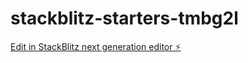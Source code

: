 # stackblitz-starters-tmbg2l

[Edit in StackBlitz next generation editor ⚡️](https://stackblitz.com/~/github.com/RRJrahul/stackblitz-starters-tmbg2l)